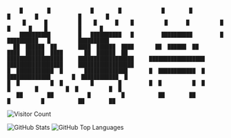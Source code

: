 
```
    █        █             █        █             █        █             █        █             █        █
     █      █          █    █      █    █          █      █          █    █      █    █          █      █
    ██████████         █   ██████████   █         ██████████         █   ██████████   █         ██████████
  ██  ██████  ██       ████  ██████  ████       ██  ██████  ██       ████  ██████  ████       ██  ██████  ██
██████████████████     ██████████████████     ██████████████████     ██████████████████     ██████████████████
█  ████████████  █       ██████████████       █  ████████████  █       ██████████████       █  ████████████  █
█  █          █  █         █        █         █  █          █  █         █        █         █  █          █  █
   ██        ██           █          █           ██        ██           █          █           ██        ██
```

![Visitor Count](https://profile-counter.glitch.me/ra1028/count.svg)

![GitHub Stats](https://github-readme-stats.vercel.app/api?username=ra1028&count_private=true&show_icons=true&theme=dark)
![GitHub Top Languages](https://github-readme-stats.vercel.app/api/top-langs/?username=ra1028&layout=compact&theme=dark)
